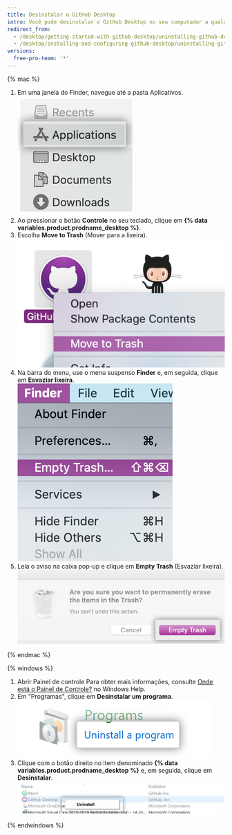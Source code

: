 ```yaml
---
title: Desinstalar o GitHub Desktop
intro: Você pode desinstalar o GitHub Desktop no seu computador a qualquer momento.
redirect_from:
  - /desktop/getting-started-with-github-desktop/uninstalling-github-desktop
  - /desktop/installing-and-configuring-github-desktop/uninstalling-github-desktop
versions:
  free-pro-team: '*'
---
```

{% mac %}

1. Em uma janela do Finder, navegue até a pasta Aplicativos. ![Pasta de aplicativos na janela do Finder](/assets/images/help/desktop/applications-folder.png)
2. Ao pressionar o botão **Controle** no seu teclado, clique em **{% data variables.product.prodname_desktop %}**.
3. Escolha **Move to Trash** (Mover para a lixeira). ![A opção Mover para a lixeira](/assets/images/help/desktop/mac-move-to-trash.png)
4. Na barra do menu, use o menu suspenso **Finder** e, em seguida, clique em **Esvaziar lixeira**. ![A opção Esvaziar lixeira na barra do menu](/assets/images/help/desktop/mac-empty-trash-menu.png)
5. Leia o aviso na caixa pop-up e clique em **Empty Trash** (Esvaziar lixeira). ![O botão de Esvaziar lixeira](/assets/images/help/desktop/mac-empty-trash-button.png)

{% endmac %}

{% windows %}

1. Abrir Painel de controle Para obter mais informações, consulte [Onde está o Painel de Controle?](https://support.microsoft.com/en-us/help/13764/windows-where-is-control-panel) no Windows Help.
2. Em "Programas", clique em **Desinstalar um programa**. ![A opção Desinstalar um Programa no Painel de Controle](/assets/images/help/desktop/windows-uninstall-a-program.png)
3. Clique com o botão direito no item denominado **{% data variables.product.prodname_desktop %}** e, em seguida, clique em **Desinstalar**. ![A opção de Desinstalar](/assets/images/help/desktop/windows-click-uninstall.png)

{% endwindows %}
